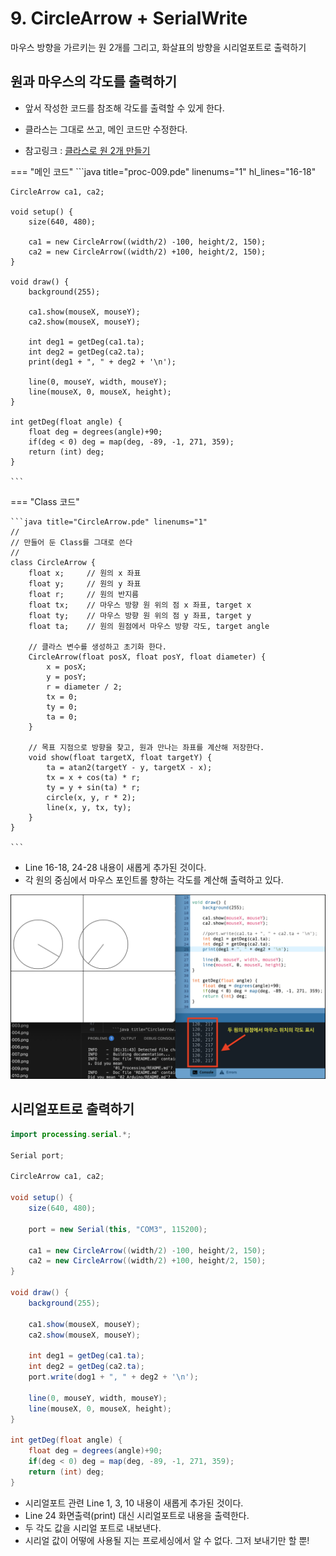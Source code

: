 # 9. CircleArrow + SerialWrite

마우스 방향을 가르키는 원 2개를 그리고, 화살표의 방향을 시리얼포트로 출력하기

## 원과 마우스의 각도를 출력하기

* 앞서 작성한 코드를 참조해 각도를 출력할 수 있게 한다.
* 클라스는 그대로 쓰고, 메인 코드만 수정한다.

* 참고링크 : [클라스로 원 2개 만들기](/01_Processing/07_Class_2ea)

=== "메인 코드"
    ```java title="proc-009.pde" linenums="1" hl_lines="16-18"

    CircleArrow ca1, ca2;

    void setup() {
        size(640, 480);
        
        ca1 = new CircleArrow((width/2) -100, height/2, 150);
        ca2 = new CircleArrow((width/2) +100, height/2, 150);
    }

    void draw() {
        background(255);
        
        ca1.show(mouseX, mouseY);
        ca2.show(mouseX, mouseY);
        
        int deg1 = getDeg(ca1.ta);
        int deg2 = getDeg(ca2.ta);
        print(deg1 + ", " + deg2 + '\n');

        line(0, mouseY, width, mouseY);
        line(mouseX, 0, mouseX, height);
    }

    int getDeg(float angle) {
        float deg = degrees(angle)+90;
        if(deg < 0) deg = map(deg, -89, -1, 271, 359);
        return (int) deg;
    }

    ```

=== "Class 코드"

    ```java title="CircleArrow.pde" linenums="1"
    //
    // 만들어 둔 Class를 그대로 쓴다
    //
    class CircleArrow {
        float x;     // 원의 x 좌표
        float y;     // 원의 y 좌표
        float r;     // 원의 반지름
        float tx;    // 마우스 방향 원 위의 점 x 좌표, target x
        float ty;    // 마우스 방향 원 위의 점 y 좌표, target y
        float ta;    // 원의 원점에서 마우스 방향 각도, target angle
    
        // 클라스 변수를 생성하고 초기화 한다.
        CircleArrow(float posX, float posY, float diameter) {
            x = posX;
            y = posY;
            r = diameter / 2;
            tx = 0;
            ty = 0;
            ta = 0;
        }
    
        // 목표 지점으로 방향을 찾고, 원과 만나는 좌표를 계산해 저장한다.
        void show(float targetX, float targetY) {
            ta = atan2(targetY - y, targetX - x);
            tx = x + cos(ta) * r;
            ty = y + sin(ta) * r;
            circle(x, y, r * 2);
            line(x, y, tx, ty);
        }
    }

    ```

* Line 16-18, 24-28 내용이 새롭게 추가된 것이다.
* 각 원의 중심에서 마우스 포인트롤 향하는 각도를 계산해 출력하고 있다.

![실행한 모습](../img/processing-angle.png)


## 시리얼포트로 출력하기
```java title="proc-009.pde" linenums="1" hl_lines="24"
import processing.serial.*;

Serial port;

CircleArrow ca1, ca2;

void setup() {
    size(640, 480);
    
    port = new Serial(this, "COM3", 115200);
    
    ca1 = new CircleArrow((width/2) -100, height/2, 150);
    ca2 = new CircleArrow((width/2) +100, height/2, 150);
}

void draw() {
    background(255);
    
    ca1.show(mouseX, mouseY);
    ca2.show(mouseX, mouseY);
    
    int deg1 = getDeg(ca1.ta);
    int deg2 = getDeg(ca2.ta);
    port.write(dog1 + ", " + deg2 + '\n');

    line(0, mouseY, width, mouseY);
    line(mouseX, 0, mouseX, height);
}

int getDeg(float angle) {
    float deg = degrees(angle)+90;
    if(deg < 0) deg = map(deg, -89, -1, 271, 359);
    return (int) deg;
}

```

* 시리얼포트 관련 Line 1, 3, 10 내용이 새롭게 추가된 것이다.
* Line 24 화면출력(print) 대신 시리얼포트로 내용을 출력한다.
* 두 각도 값을 시리얼 포트로 내보낸다.
* 시리얼 값이 어떻에 사용될 지는 프로세싱에서 알 수 없다. 그저 보내기만 할 뿐!